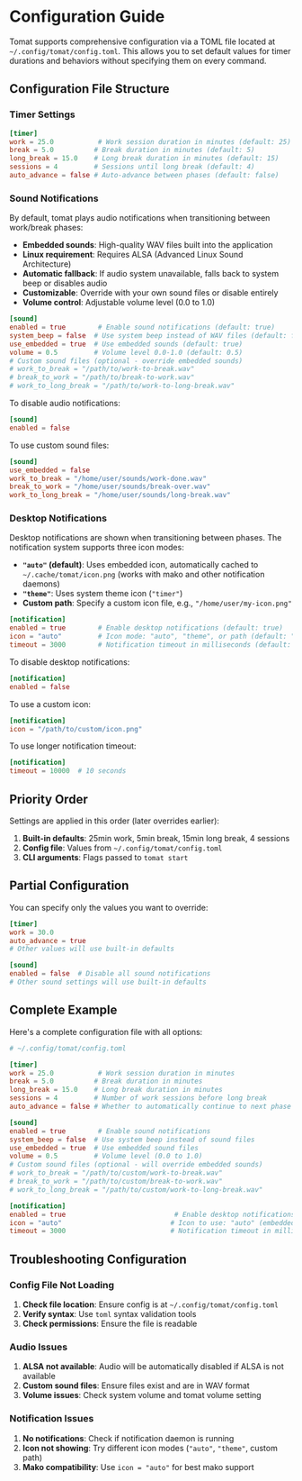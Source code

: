 # Configuration Guide

Tomat supports comprehensive configuration via a TOML file located at `~/.config/tomat/config.toml`. This allows you to set default values for timer durations and behaviors without specifying them on every command.

## Configuration File Structure

### Timer Settings

```toml
[timer]
work = 25.0           # Work session duration in minutes (default: 25)
break = 5.0          # Break duration in minutes (default: 5)
long_break = 15.0    # Long break duration in minutes (default: 15)
sessions = 4         # Sessions until long break (default: 4)
auto_advance = false # Auto-advance between phases (default: false)
```

### Sound Notifications

By default, tomat plays audio notifications when transitioning between work/break phases:

- **Embedded sounds**: High-quality WAV files built into the application
- **Linux requirement**: Requires ALSA (Advanced Linux Sound Architecture)
- **Automatic fallback**: If audio system unavailable, falls back to system beep or disables audio
- **Customizable**: Override with your own sound files or disable entirely
- **Volume control**: Adjustable volume level (0.0 to 1.0)

```toml
[sound]
enabled = true        # Enable sound notifications (default: true)
system_beep = false  # Use system beep instead of WAV files (default: false)
use_embedded = true  # Use embedded sounds (default: true)
volume = 0.5         # Volume level 0.0-1.0 (default: 0.5)
# Custom sound files (optional - override embedded sounds)
# work_to_break = "/path/to/work-to-break.wav"
# break_to_work = "/path/to/break-to-work.wav"
# work_to_long_break = "/path/to/work-to-long-break.wav"
```

To disable audio notifications:

```toml
[sound]
enabled = false
```

To use custom sound files:

```toml
[sound]
use_embedded = false
work_to_break = "/home/user/sounds/work-done.wav"
break_to_work = "/home/user/sounds/break-over.wav"
work_to_long_break = "/home/user/sounds/long-break.wav"
```

### Desktop Notifications

Desktop notifications are shown when transitioning between phases. The notification system supports three icon modes:

- **`"auto"` (default)**: Uses embedded icon, automatically cached to `~/.cache/tomat/icon.png` (works with mako and other notification daemons)
- **`"theme"`**: Uses system theme icon (`"timer"`)
- **Custom path**: Specify a custom icon file, e.g., `"/home/user/my-icon.png"`

```toml
[notification]
enabled = true        # Enable desktop notifications (default: true)
icon = "auto"         # Icon mode: "auto", "theme", or path (default: "auto")
timeout = 3000        # Notification timeout in milliseconds (default: 3000)
```

To disable desktop notifications:

```toml
[notification]
enabled = false
```

To use a custom icon:

```toml
[notification]
icon = "/path/to/custom/icon.png"
```

To use longer notification timeout:

```toml
[notification]
timeout = 10000  # 10 seconds
```

## Priority Order

Settings are applied in this order (later overrides earlier):

1. **Built-in defaults**: 25min work, 5min break, 15min long break, 4 sessions
2. **Config file**: Values from `~/.config/tomat/config.toml`
3. **CLI arguments**: Flags passed to `tomat start`

## Partial Configuration

You can specify only the values you want to override:

```toml
[timer]
work = 30.0
auto_advance = true
# Other values will use built-in defaults

[sound]
enabled = false  # Disable all sound notifications
# Other sound settings will use built-in defaults
```

## Complete Example

Here's a complete configuration file with all options:

```toml
# ~/.config/tomat/config.toml

[timer]
work = 25.0           # Work session duration in minutes
break = 5.0          # Break duration in minutes
long_break = 15.0    # Long break duration in minutes
sessions = 4         # Number of work sessions before long break
auto_advance = false # Whether to automatically continue to next phase

[sound]
enabled = true        # Enable sound notifications
system_beep = false  # Use system beep instead of sound files
use_embedded = true  # Use embedded sound files
volume = 0.5         # Volume level (0.0 to 1.0)
# Custom sound files (optional - will override embedded sounds)
# work_to_break = "/path/to/custom/work-to-break.wav"
# break_to_work = "/path/to/custom/break-to-work.wav" 
# work_to_long_break = "/path/to/custom/work-to-long-break.wav"

[notification]
enabled = true                           # Enable desktop notifications
icon = "auto"                           # Icon to use: "auto" (embedded), "theme" (system), or "/path/to/icon.png" (custom)
timeout = 3000                          # Notification timeout in milliseconds
```

## Troubleshooting Configuration

### Config File Not Loading

1. **Check file location**: Ensure config is at `~/.config/tomat/config.toml`
2. **Verify syntax**: Use `toml` syntax validation tools
3. **Check permissions**: Ensure the file is readable

### Audio Issues

1. **ALSA not available**: Audio will be automatically disabled if ALSA is not available
2. **Custom sound files**: Ensure files exist and are in WAV format
3. **Volume issues**: Check system volume and tomat volume setting

### Notification Issues

1. **No notifications**: Check if notification daemon is running
2. **Icon not showing**: Try different icon modes (`"auto"`, `"theme"`, custom path)
3. **Mako compatibility**: Use `icon = "auto"` for best mako support